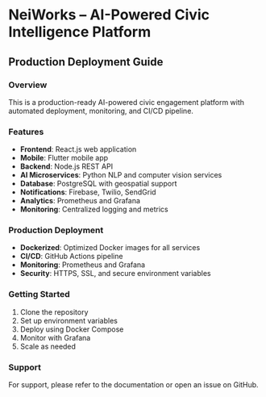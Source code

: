 # NeiWorks – AI-Powered Civic Intelligence Platform

## Production Deployment Guide

### Overview
This is a production-ready AI-powered civic engagement platform with automated deployment, monitoring, and CI/CD pipeline.

### Features
- **Frontend**: React.js web application
- **Mobile**: Flutter mobile app
- **Backend**: Node.js REST API
- **AI Microservices**: Python NLP and computer vision services
- **Database**: PostgreSQL with geospatial support
- **Notifications**: Firebase, Twilio, SendGrid
- **Analytics**: Prometheus and Grafana
- **Monitoring**: Centralized logging and metrics

### Production Deployment
- **Dockerized**: Optimized Docker images for all services
- **CI/CD**: GitHub Actions pipeline
- **Monitoring**: Prometheus and Grafana
- **Security**: HTTPS, SSL, and secure environment variables

### Getting Started
1. Clone the repository
2. Set up environment variables
3. Deploy using Docker Compose
4. Monitor with Grafana
5. Scale as needed

### Support
For support, please refer to the documentation or open an issue on GitHub.
